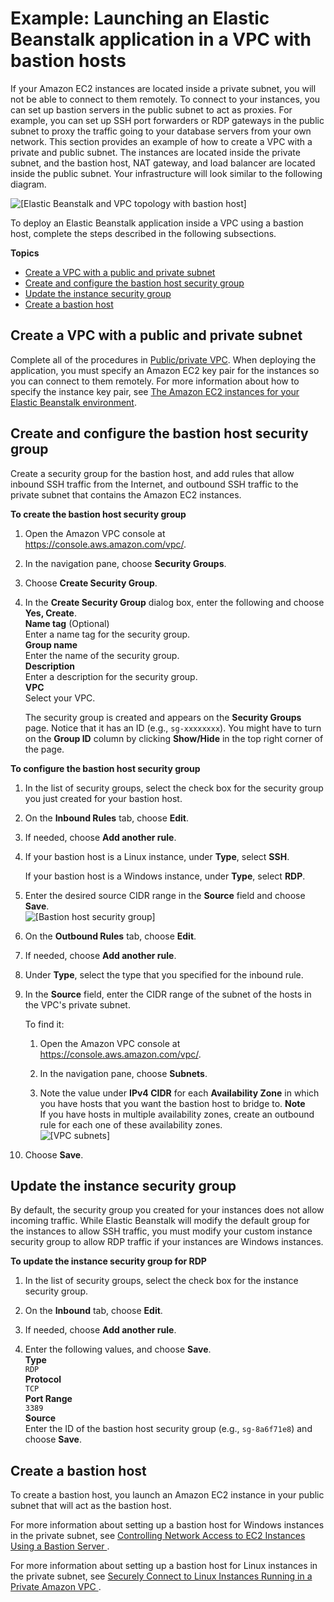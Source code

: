 # Example: Launching an Elastic Beanstalk application in a VPC with bastion hosts<a name="vpc-bastion-host"></a>

If your Amazon EC2 instances are located inside a private subnet, you will not be able to connect to them remotely\. To connect to your instances, you can set up bastion servers in the public subnet to act as proxies\. For example, you can set up SSH port forwarders or RDP gateways in the public subnet to proxy the traffic going to your database servers from your own network\. This section provides an example of how to create a VPC with a private and public subnet\. The instances are located inside the private subnet, and the bastion host, NAT gateway, and load balancer are located inside the public subnet\. Your infrastructure will look similar to the following diagram\.

![\[Elastic Beanstalk and VPC topology with bastion host\]](http://docs.aws.amazon.com/elasticbeanstalk/latest/dg/images/aeb-vpc-bastion-topo-ngw.png)

To deploy an Elastic Beanstalk application inside a VPC using a bastion host, complete the steps described in the following subsections\.

**Topics**
+ [Create a VPC with a public and private subnet](#vpc-bastion-host-create)
+ [Create and configure the bastion host security group](#vpc-bastion-create-host-sg)
+ [Update the instance security group](#vpc-bastion-update-instance-sg)
+ [Create a bastion host](#vpc-bastion-host-launch)

## Create a VPC with a public and private subnet<a name="vpc-bastion-host-create"></a>

Complete all of the procedures in [Public/private VPC](vpc.md#services-vpc-privatepublic)\. When deploying the application, you must specify an Amazon EC2 key pair for the instances so you can connect to them remotely\. For more information about how to specify the instance key pair, see [The Amazon EC2 instances for your Elastic Beanstalk environment](using-features.managing.ec2.md)\.

## Create and configure the bastion host security group<a name="vpc-bastion-create-host-sg"></a>

Create a security group for the bastion host, and add rules that allow inbound SSH traffic from the Internet, and outbound SSH traffic to the private subnet that contains the Amazon EC2 instances\.

**To create the bastion host security group**

1. Open the Amazon VPC console at [https://console\.aws\.amazon\.com/vpc/](https://console.aws.amazon.com/vpc/)\.

1. In the navigation pane, choose **Security Groups**\.

1. Choose **Create Security Group**\.

1. In the **Create Security Group** dialog box, enter the following and choose **Yes, Create**\.  
**Name tag** \(Optional\)  
Enter a name tag for the security group\.  
**Group name**  
Enter the name of the security group\.  
**Description**  
Enter a description for the security group\.  
**VPC**  
Select your VPC\.

   The security group is created and appears on the **Security Groups** page\. Notice that it has an ID \(e\.g\., `sg-xxxxxxxx`\)\. You might have to turn on the **Group ID** column by clicking **Show/Hide** in the top right corner of the page\.

**To configure the bastion host security group**

1. In the list of security groups, select the check box for the security group you just created for your bastion host\.

1. On the **Inbound Rules** tab, choose **Edit**\.

1. If needed, choose **Add another rule**\.

1. If your bastion host is a Linux instance, under **Type**, select **SSH**\.

   If your bastion host is a Windows instance, under **Type**, select **RDP**\.

1. Enter the desired source CIDR range in the **Source** field and choose **Save**\.  
![\[Bastion host security group\]](http://docs.aws.amazon.com/elasticbeanstalk/latest/dg/images/vpc-bh-sg-inbound.png)

1. On the **Outbound Rules** tab, choose **Edit**\.

1. If needed, choose **Add another rule**\.

1. Under **Type**, select the type that you specified for the inbound rule\.

1. In the **Source** field, enter the CIDR range of the subnet of the hosts in the VPC's private subnet\.

   To find it:

   1. Open the Amazon VPC console at [https://console\.aws\.amazon\.com/vpc/](https://console.aws.amazon.com/vpc/)\.

   1. In the navigation pane, choose **Subnets**\.

   1. Note the value under **IPv4 CIDR** for each **Availability Zone** in which you have hosts that you want the bastion host to bridge to\.
**Note**  
If you have hosts in multiple availability zones, create an outbound rule for each one of these availability zones\.  
![\[VPC subnets\]](http://docs.aws.amazon.com/elasticbeanstalk/latest/dg/images/vpc-subnets.png)

1. Choose **Save**\.

## Update the instance security group<a name="vpc-bastion-update-instance-sg"></a>

By default, the security group you created for your instances does not allow incoming traffic\. While Elastic Beanstalk will modify the default group for the instances to allow SSH traffic, you must modify your custom instance security group to allow RDP traffic if your instances are Windows instances\.

**To update the instance security group for RDP**

1. In the list of security groups, select the check box for the instance security group\.

1. On the **Inbound** tab, choose **Edit**\.

1. If needed, choose **Add another rule**\.

1. Enter the following values, and choose **Save**\.   
**Type**  
`RDP`  
**Protocol**  
`TCP`  
**Port Range**  
`3389`  
**Source**  
Enter the ID of the bastion host security group \(e\.g\., `sg-8a6f71e8`\) and choose **Save**\.

## Create a bastion host<a name="vpc-bastion-host-launch"></a>

To create a bastion host, you launch an Amazon EC2 instance in your public subnet that will act as the bastion host\.

For more information about setting up a bastion host for Windows instances in the private subnet, see [ Controlling Network Access to EC2 Instances Using a Bastion Server ](http://aws.amazon.com/blogs/security/controlling-network-access-to-ec2-instances-using-a-bastion-server/)\.

For more information about setting up a bastion host for Linux instances in the private subnet, see [ Securely Connect to Linux Instances Running in a Private Amazon VPC ](http://aws.amazon.com/blogs/security/securely-connect-to-linux-instances-running-in-a-private-amazon-vpc/)\.